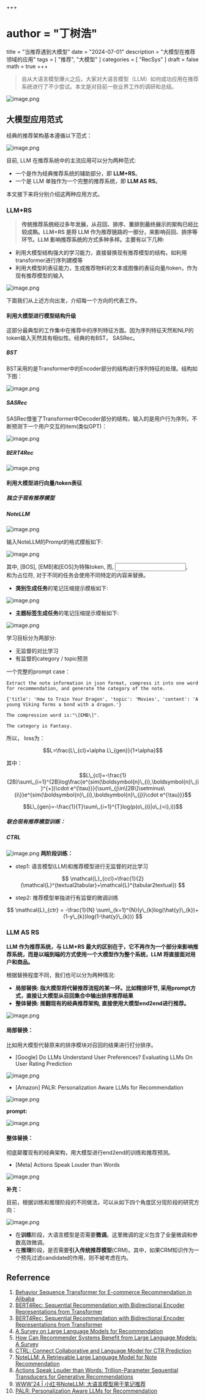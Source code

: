 +++
# author = "丁树浩"
title = "当推荐遇到大模型"
date = "2024-07-01"
description = "大模型在推荐领域的应用"
tags = [
  "推荐",
  "大模型"
]
categories = [
  "RecSys"
]
draft = false
math = true
+++


> 自从大语言模型爆火之后，大家对大语言模型（LLM）如何成功应用在推荐系统进行了不少尝试。本文是对目前一些业界工作的调研和总结。

![image.png](../img/1_llm.png)

## 大模型应用范式

经典的推荐架构基本遵循以下范式：

![image.png](../img/1_1_llm.jpg)

目前, LLM 在推荐系统中的主流应用可以分为两种范式:

* 一个是作为经典推荐系统的辅助部分，即 **LLM+RS**。
* 一个是 LLM 单独作为一个完整的推荐系统，即 **LLM AS RS**。
    

本文接下来将分别介绍这两种应用方式。

### LLM+RS

> **传统推荐系统经过多年发展，从召回、排序、重排到最终展示的架构已经比较成熟。LLM+RS 是将 LLM 作为推荐链路的一部分，来影响召回、排序等环节。LLM 影响推荐系统的方式多种多样。主要有以下几种:**

* 利用大模型结构强大的学习能力，直接替换现有推荐模型的结构，如利用transformer进行序列建模等 
* 利用大模型的表征能力，生成推荐物料的文本或图像的表征向量/token，作为现有推荐模型的输入
    

![image.png](../img/2_llm.png)

下面我们从上述方向出发，介绍每一个方向的代表工作。

#### 利用大模型进行模型结构升级

这部分最典型的工作集中在推荐中的序列特征方面。因为序列特征天然和NLP的token输入天然具有相似性。经典的有BST， SASRec。

##### BST

BST采用的是Transformer中的Encoder部分的结构进行序列特征的处理。结构如下图：

![image.png](../img/3_llm.png)

##### SASRec 

SASRec借鉴了Transformer中Decoder部分的结构，输入的是用户行为序列，不断预测下一个用户交互的item(类似GPT)：

![image.png](../img/4_llm.png)

##### BERT4Rec
![image.png](../img/5_llm.png)
#### 利用大模型进行向量/token表征

##### 独立于现有推荐模型

##### NoteLLM

![image.png](../img/6_llm.png)

 输入NoteLLM的Prompt的格式模板如下:

![image.png](../img/7_llm.png)

其中, \[BOS\], \[EMB\]和\[EOS\]为特殊token, 而<Instruction>, <Input Note>, <Output Guidance>和<Output>为占位符, 对于不同的任务会使用不同特定的内容来替换。

- **类别生成任务**的笔记压缩提示模板如下:

![image.png](../img/8_llm.png)

-  **主题标签生成任务**的笔记压缩提示模板如下:

![image.png](../img/9_llm.png)

学习目标分为两部分:

- 无监督的对比学习
- 有监督的category / topic预测
    

一个完整的prompt case：

```
Extract the note information in json format, compress it into one word for recommendation, and generate the category of the note.

{'title': 'How to Train Your Dragon', 'topic': 'Movies', 'content': 'A young Viking forms a bond with a dragon.'}

The compression word is:"\[EMB\]".

The category is Fantasy.
```

所以， loss为：

$$L=\frac{L\_{cl}+\alpha L\_{gen}}{1+\alpha}$$

其中：

$$L\_{cl}=-\frac{1}{2B}\sum\_{i=1}^{2B}log\frac{e^{sim(\boldsymbol{n}\_{i},\boldsymbol{n}\_{i}^{+})\cdot e^{\tau}}}{\sum\_{j\in\[2B\]\setminus\{i\}}e^{sim(\boldsymbol{n}\_{i},\boldsymbol{n}\_{j})\cdot e^{\tau}}}$$

$$L\_{gen}=-\frac{1}{T}\sum\_{i=1}^{T}log(p(o\_{i}|o\_{<i},i))$$

##### 联合现有推荐模型训练：

##### CTRL
![image.png](../img/10_llm.jpeg)
**两阶段训练：**

- step1: 语言模型(LLM)和推荐模型进行无监督的对比学习

$$
\mathcal{L}_{ccl}=\frac{1}{2}(\mathcal{L}^{textual2tabular}+\mathcal{L}^{tabular2textual})
$$

- step2: 推荐模型单独进行有监督的微调训练

$$
\mathcal{L}_{ctr} = -\frac{1}{N} \sum\_{k=1}^{N}(y\_{k}log(\hat{y}\_{k})+(1-y\_{k})log(1-\hat{y}\_{k}))
$$

### LLM AS RS

**LLM 作为推荐系统，与 LLM+RS 最大的区别在于，它不再作为一个部分来影响推荐系统，而是以端到端的方式使用一个大模型作为整个系统，LLM 将直接面对用户和商品。**

根据替换程度不同，我们也可以分为两种情况:

- **局部替换: 指大模型将代替推荐流程的某一环。比如精排环节, 采用prompt方式，直接让大模型从召回集合中输出排序推荐结果**
- **整体替换: 推翻现有的经典推荐架构, 直接使用大模型end2end进行推荐。**
    

![image.png](../img/16_llm.png)

#### 局部替换：

比如用大模型代替原来的排序模块对召回的结果进行打分排序。

- \[Google\] Do LLMs Understand User Preferences? Evaluating LLMs On User Rating Prediction
    

![image.png](../img/11_llm.png)

- \[Amazon\] PALR: Personalization Aware LLMs for Recommendation
    

![image.png](../img/12_llm.png)


**prompt:**

![image.png](../img/13_llm.png)

#### 整体替换：

彻底颠覆现有的经典架构，用大模型进行end2end的训练和推荐预测。

- \[Meta\] Actions Speak Louder than Words 

![image.png](../img/14_llm.png)

**补充：**

目前，根据训练和推理阶段的不同做法，可以从如下四个角度区分现阶段的研究方向：

![image.png](../img/15_llm.png)


* 在**训练**阶段，大语言模型是否需要**微调**。这里微调的定义包含了全量微调和参数高效微调。
* 在**推理**阶段，是否需要**引入传统推荐模型**(CRM)。其中，如果CRM知识作为一个预先过滤candidate的作用，则不被考虑在内。
    

## Referrence

1. [Behavior Sequence Transformer for E-commerce Recommendation in Alibaba](https://arxiv.org/pdf/1905.06874)
2. [BERT4Rec: Sequential Recommendation with Bidirectional Encoder Representations from Transformer](https://arxiv.org/pdf/1904.06690)
3. [BERT4Rec: Sequential Recommendation with Bidirectional Encoder Representations from Transformer](https://arxiv.org/pdf/1904.06690) 
4. [A Survey on Large Language Models for Recommendation](https://arxiv.org/pdf/2305.19860) 
5. [How Can Recommender Systems Benefit from Large Language Models: A Survey](https://arxiv.org/pdf/2306.05817)
6. [CTRL: Connect Collaborative and Language Model for CTR Prediction](https://arxiv.org/pdf/2306.02841)
7. [NoteLLM: A Retrievable Large Language Model for Note Recommendation](https://arxiv.org/pdf/2403.01744)
8. [Actions Speak Louder than Words: Trillion-Parameter Sequential Transducers for Generative Recommendations](https://arxiv.org/pdf/2402.17152)
9. [WWW'24 | 小红书NoteLLM: 大语言模型用于笔记推荐](https://zhuanlan.zhihu.com/p/698568773)
10. [PALR: Personalization Aware LLMs for Recommendation](https://arxiv.org/pdf/2305.07622)